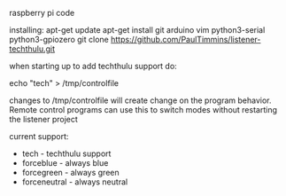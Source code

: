 raspberry pi code

installing:
apt-get update
apt-get install git arduino vim python3-serial python3-gpiozero
git clone https://github.com/PaulTimmins/listener-techthulu.git

when starting up to add techthulu support do:

echo "tech" > /tmp/controlfile

changes to /tmp/controlfile will create change on the program behavior. Remote control programs can use this to switch modes without restarting the listener project

current support:

 * tech - techthulu support
 * forceblue - always blue
 * forcegreen - always green
 * forceneutral - always neutral
